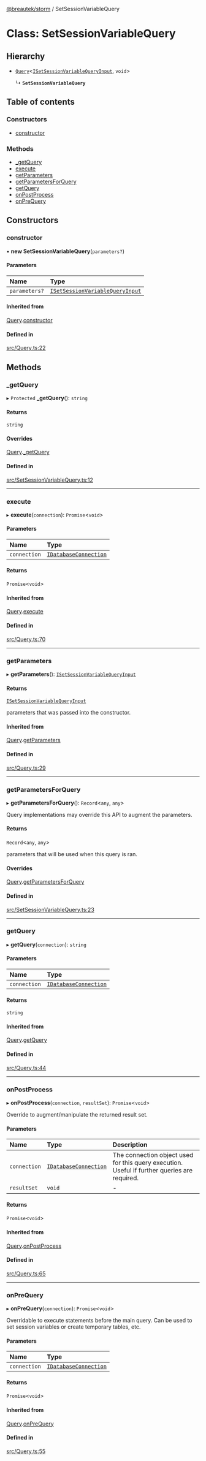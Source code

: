 [@breautek/storm](../README.md) / SetSessionVariableQuery

# Class: SetSessionVariableQuery

## Hierarchy

- [`Query`](Query.md)<[`ISetSessionVariableQueryInput`](../interfaces/ISetSessionVariableQueryInput.md), `void`\>

  ↳ **`SetSessionVariableQuery`**

## Table of contents

### Constructors

- [constructor](SetSessionVariableQuery.md#constructor)

### Methods

- [\_getQuery](SetSessionVariableQuery.md#_getquery)
- [execute](SetSessionVariableQuery.md#execute)
- [getParameters](SetSessionVariableQuery.md#getparameters)
- [getParametersForQuery](SetSessionVariableQuery.md#getparametersforquery)
- [getQuery](SetSessionVariableQuery.md#getquery)
- [onPostProcess](SetSessionVariableQuery.md#onpostprocess)
- [onPreQuery](SetSessionVariableQuery.md#onprequery)

## Constructors

### constructor

• **new SetSessionVariableQuery**(`parameters?`)

#### Parameters

| Name | Type |
| :------ | :------ |
| `parameters?` | [`ISetSessionVariableQueryInput`](../interfaces/ISetSessionVariableQueryInput.md) |

#### Inherited from

[Query](Query.md).[constructor](Query.md#constructor)

#### Defined in

[src/Query.ts:22](https://github.com/breautek/storm/blob/f198938/src/Query.ts#L22)

## Methods

### \_getQuery

▸ `Protected` **_getQuery**(): `string`

#### Returns

`string`

#### Overrides

[Query](Query.md).[_getQuery](Query.md#_getquery)

#### Defined in

[src/SetSessionVariableQuery.ts:12](https://github.com/breautek/storm/blob/f198938/src/SetSessionVariableQuery.ts#L12)

___

### execute

▸ **execute**(`connection`): `Promise`<`void`\>

#### Parameters

| Name | Type |
| :------ | :------ |
| `connection` | [`IDatabaseConnection`](../interfaces/IDatabaseConnection.md) |

#### Returns

`Promise`<`void`\>

#### Inherited from

[Query](Query.md).[execute](Query.md#execute)

#### Defined in

[src/Query.ts:70](https://github.com/breautek/storm/blob/f198938/src/Query.ts#L70)

___

### getParameters

▸ **getParameters**(): [`ISetSessionVariableQueryInput`](../interfaces/ISetSessionVariableQueryInput.md)

#### Returns

[`ISetSessionVariableQueryInput`](../interfaces/ISetSessionVariableQueryInput.md)

parameters that was passed into the constructor.

#### Inherited from

[Query](Query.md).[getParameters](Query.md#getparameters)

#### Defined in

[src/Query.ts:29](https://github.com/breautek/storm/blob/f198938/src/Query.ts#L29)

___

### getParametersForQuery

▸ **getParametersForQuery**(): `Record`<`any`, `any`\>

Query implementations may override this API to augment the parameters.

#### Returns

`Record`<`any`, `any`\>

parameters that will be used when this query is ran.

#### Overrides

[Query](Query.md).[getParametersForQuery](Query.md#getparametersforquery)

#### Defined in

[src/SetSessionVariableQuery.ts:23](https://github.com/breautek/storm/blob/f198938/src/SetSessionVariableQuery.ts#L23)

___

### getQuery

▸ **getQuery**(`connection`): `string`

#### Parameters

| Name | Type |
| :------ | :------ |
| `connection` | [`IDatabaseConnection`](../interfaces/IDatabaseConnection.md) |

#### Returns

`string`

#### Inherited from

[Query](Query.md).[getQuery](Query.md#getquery)

#### Defined in

[src/Query.ts:44](https://github.com/breautek/storm/blob/f198938/src/Query.ts#L44)

___

### onPostProcess

▸ **onPostProcess**(`connection`, `resultSet`): `Promise`<`void`\>

Override to augment/manipulate the returned result set.

#### Parameters

| Name | Type | Description |
| :------ | :------ | :------ |
| `connection` | [`IDatabaseConnection`](../interfaces/IDatabaseConnection.md) | The connection object used for this query execution. Useful if further queries are required. |
| `resultSet` | `void` | - |

#### Returns

`Promise`<`void`\>

#### Inherited from

[Query](Query.md).[onPostProcess](Query.md#onpostprocess)

#### Defined in

[src/Query.ts:65](https://github.com/breautek/storm/blob/f198938/src/Query.ts#L65)

___

### onPreQuery

▸ **onPreQuery**(`connection`): `Promise`<`void`\>

Overridable to execute statements before the main query.
Can be used to set session variables or create temporary tables, etc.

#### Parameters

| Name | Type |
| :------ | :------ |
| `connection` | [`IDatabaseConnection`](../interfaces/IDatabaseConnection.md) |

#### Returns

`Promise`<`void`\>

#### Inherited from

[Query](Query.md).[onPreQuery](Query.md#onprequery)

#### Defined in

[src/Query.ts:55](https://github.com/breautek/storm/blob/f198938/src/Query.ts#L55)
